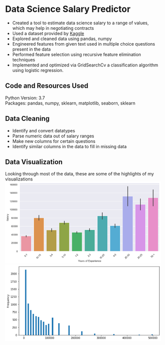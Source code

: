 
# Data Science Salary Predictor
* Created a tool to estimate data science salary to a range of values, which may help in negotiating contracts
* Used a dataset provided by [Kaggle](https://www.kaggle.com/c/kaggle-survey-2019/data)
* Explored and cleaned data using pandas, numpy
* Engineered features from given text used in multiple choice questions present in the data
* Performed feature selection using recursive feature elimination techniques
* Implemented and optimized via GridSearchCv a classification algorithm using logistic regression.

## Code and Resources Used
Python Version: 3.7<br>
Packages: pandas, numpy, sklearn, matplotlib, seaborn, sklearn

## Data Cleaning
* Identify and convert datatypes
* Parse numeric data out of salary ranges
* Make new columns for certain questions
* Identify similar columns in the data to fill in missing data

## Data Visualization
Looking through most of the data, these are some of the highlights of my visualizations
![](https://github.com/Alliriz/RizwanPortfolio/blob/main/Images/Salary-Experience.png) ![](https://github.com/Alliriz/RizwanPortfolio/blob/main/Salary/Images/Salary%20Frequency.png)

